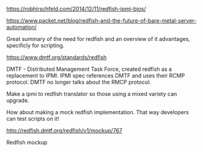 https://robhirschfeld.com/2014/12/11/redfish-ipmi-bios/

https://www.packet.net/blog/redfish-and-the-future-of-bare-metal-server-automation/

Great summary of the need for redfish and an overview of it advantages, specificly for scripting.

https://www.dmtf.org/standards/redfish

DMTF - Distributed Management Task Force, created redfish as a replacement to IPMI. IPMI spec references DMTF and uses their RCMP protocol. DMTF no longer talks about the RMCP protocol.



Make a ipmi to redfish translator so those using a mixed variety can upgrade.

How about making a mock redfish implementation. That way developers can test scripts on it!

http://redfish.dmtf.org/redfish/v1/mockup/767

Redfish mockup